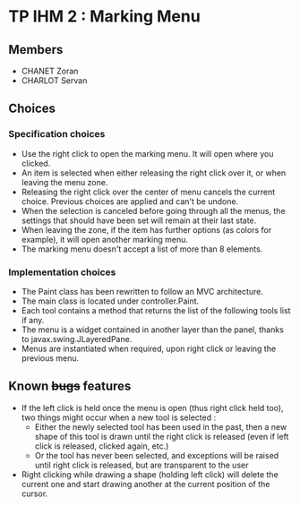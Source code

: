 # TP IHM 2 : Marking Menu

## Members

* CHANET Zoran
* CHARLOT Servan

## Choices

### Specification choices

* Use the right click to open the marking menu. It will open where you clicked.
* An item is selected when either releasing the right click over it, or when leaving the menu zone.
* Releasing the right click over the center of menu cancels the current choice. Previous choices are applied and can't be undone. 
* When the selection is canceled before going through all the menus, the settings that should have been set will remain at their last state.
* When leaving the zone, if the item has further options (as colors for example), it will open another marking menu.
* The marking menu doesn't accept a list of more than 8 elements.

### Implementation choices

* The Paint class has been rewritten to follow an MVC architecture.
* The main class is located under controller.Paint.
* Each tool contains a method that returns the list of the following tools list if any.
* The menu is a widget contained in another layer than the panel, thanks to javax.swing.JLayeredPane.
* Menus are instantiated when required, upon right click or leaving the previous menu.

## Known ~~bugs~~ features

* If the left click is held once the menu is open (thus right click held too), two things might occur when a new tool is selected : 
  * Either the newly selected tool has been used in the past, then a new shape of this tool is drawn until the right click is released (even if left click is released, clicked again, etc.)
  * Or the tool has never been selected, and exceptions will be raised until right click is released, but are transparent to the user
* Right clicking while drawing a shape (holding left click) will delete the current one and start drawing another at the current position of the cursor.
